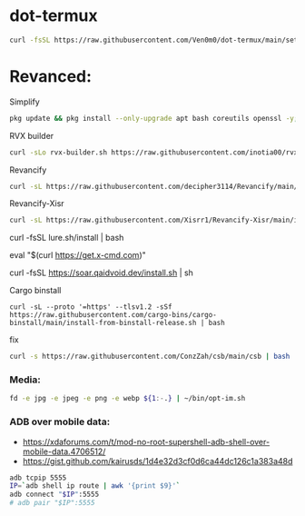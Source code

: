# dot-termux

```bash
curl -fsSL https://raw.githubusercontent.com/Ven0m0/dot-termux/main/setup.sh | bash
```


# Revanced:

Simplify
```bash
pkg update && pkg install --only-upgrade apt bash coreutils openssl -y; curl -sL -o "$HOME/.Simplify.sh" "https://raw.githubusercontent.com/arghya339/Simplify/main/Termux/Simplify.sh" && bash "$HOME/.Simplify.sh"
```
RVX builder
```bash
curl -sLo rvx-builder.sh https://raw.githubusercontent.com/inotia00/rvx-builder/revanced-extended/android-interface.sh && chmod +x rvx-builder.sh && ./rvx-builder.sh
```
Revancify
```bash
curl -sL https://raw.githubusercontent.com/decipher3114/Revancify/main/install.sh | bash
```
Revancify-Xisr
```bash
curl -sL https://raw.githubusercontent.com/Xisrr1/Revancify-Xisr/main/install.sh | bash
```

curl -fsSL lure.sh/install | bash

eval "$(curl https://get.x-cmd.com)"

curl -fsSL https://soar.qaidvoid.dev/install.sh | sh

Cargo binstall
```bahs
curl -sL --proto '=https' --tlsv1.2 -sSf https://raw.githubusercontent.com/cargo-bins/cargo-binstall/main/install-from-binstall-release.sh | bash
```

fix
```bash
curl -s https://raw.githubusercontent.com/ConzZah/csb/main/csb | bash
```

### Media: 

```bash
fd -e jpg -e jpeg -e png -e webp ${1:-.} | ~/bin/opt-im.sh
```

### ADB over mobile data:

- https://xdaforums.com/t/mod-no-root-supershell-adb-shell-over-mobile-data.4706512/
- https://gist.github.com/kairusds/1d4e32d3cf0d6ca44dc126c1a383a48d

```sh
adb tcpip 5555
IP=`adb shell ip route | awk '{print $9}'`
adb connect "$IP":5555
# adb pair "$IP":5555
```
